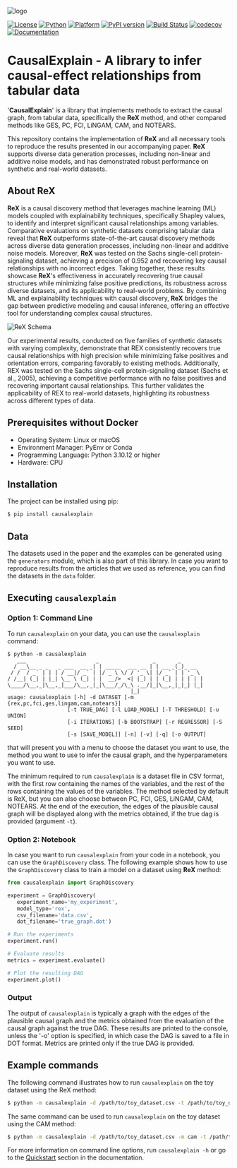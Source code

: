![logo](https://raw.githubusercontent.com/renero/causalgraph/main/docs/_static/logo-light.png)

[![License](https://img.shields.io/badge/License-MIT-green.svg)](https://opensource.org/licenses/MIT)
[![Python](https://img.shields.io/badge/Python-3.10%2B-blue.svg)](https://www.python.org/downloads/release/python-31012/)
[![Platform](https://img.shields.io/badge/Platform-Linux%20%7C%20macOS-lightgrey.svg)](#)
[![PyPI version](https://badge.fury.io/py/causalexplain.svg)](https://badge.fury.io/py/causalexplain)
[![Build Status](https://github.com/renero/causalgraph/actions/workflows/build.yaml/badge.svg)](https://github.com/renero/causalgraph/actions/workflows/build.yaml)
[![codecov](https://codecov.io/gh/renero/causalgraph/graph/badge.svg?token=HCV0IJDFLQ)](https://codecov.io/gh/renero/causalgraph)
[![Documentation](https://img.shields.io/badge/docs-GitHub%20Pages-blue.svg)](https://renero.github.io/causalgraph/)


# CausalExplain - A library to infer causal-effect relationships from tabular data

'**CausalExplain**' is a library that implements methods to extract the causal 
graph, from tabular data, specifically the **ReX** method, and other compared 
methods like GES, PC, FCI, LiNGAM, CAM, and NOTEARS.

This repository contains the implementation of **ReX** and all necessary tools 
to reproduce the results presented in our accompanying paper. **ReX** supports 
diverse data generation processes, including non-linear and additive noise 
models, and has demonstrated robust performance on synthetic and real-world 
datasets.

## About **ReX**

**ReX** is a causal discovery method that leverages machine learning (ML) models 
coupled with explainability techniques, specifically Shapley values, to 
identify and interpret significant causal relationships among variables. 
Comparative evaluations on synthetic datasets comprising tabular data reveal that 
**ReX** outperforms state-of-the-art causal discovery methods across diverse data 
generation processes, including non-linear and additive noise models. Moreover, 
**ReX** was tested on the Sachs single-cell protein-signaling dataset, achieving a 
precision of 0.952 and recovering key causal relationships with no incorrect 
edges. Taking together, these results showcase **ReX**'s effectiveness in 
accurately recovering true causal structures while minimizing false positive 
predictions, its robustness across diverse datasets, and its applicability to 
real-world problems. By combining ML and explainability techniques with causal 
discovery, **ReX** bridges the gap between predictive modeling and causal 
inference, offering an effective tool for understanding complex causal 
structures.

![ReX Schema](https://raw.githubusercontent.com/renero/causalgraph/main/docs/_static/REX.png)

Our experimental results, conducted on five families of synthetic datasets with 
varying complexity, demonstrate that REX consistently recovers true causal 
relationships with high precision while minimizing false positives and orientation
errors, comparing favorably to existing methods. Additionally, REX was tested on 
the Sachs single-cell protein-signaling dataset (Sachs et al., 2005), achieving 
a competitive performance with no false positives and recovering important causal 
relationships. This further validates the applicability of REX to real-world 
datasets, highlighting its robustness across different types of data.

## Prerequisites without Docker

- Operating System: Linux or macOS
- Environment Manager: PyEnv or Conda
- Programming Language: Python 3.10.12 or higher
- Hardware: CPU

## Installation

The project can be installed using pip:

```bash
$ pip install causalexplain
```

## Data

The datasets used in the paper and the examples can be generated using the 
`generators` module, which is also part of this library. In case you want to 
reproduce results from the articles that we used as reference, you can find 
the datasets in the `data` folder.

## Executing `causalexplain`

### Option 1: Command Line

To run `causalexplain` on your data, you can use the `causalexplain` command:

```
$ python -m causalexplain
   ___                      _                 _       _       
  / __\__ _ _   _ ___  __ _| | _____  ___ __ | | __ _(_)_ __  
 / /  / _` | | | / __|/ _` | |/ _ \ \/ / '_ \| |/ _` | | '_ \ 
/ /__| (_| | |_| \__ \ (_| | |  __/>  <| |_) | | (_| | | | | |
\____/\__,_|\__,_|___/\__,_|_|\___/_/\_\ .__/|_|\__,_|_|_| |_|
                                       |_|                                        
usage: causalexplain [-h] -d DATASET [-m {rex,pc,fci,ges,lingam,cam,notears}] 
                   [-t TRUE_DAG] [-l LOAD_MODEL] [-T THRESHOLD] [-u UNION] 
                   [-i ITERATIONS] [-b BOOTSTRAP] [-r REGRESSOR] [-S SEED] 
                   [-s [SAVE_MODEL]] [-n] [-v] [-q] [-o OUTPUT]
```

that will present you with a menu to choose the dataset you want to use, the 
method you want to use to infer the causal graph, and the hyperparameters you
want to use.

The minimum required to run `causalexplain` is a dataset file in CSV format,
with the first row containing the names of the variables, and the rest of
the rows containing the values of the variables. The method selected by default
is ReX, but you can also choose between PC, FCI, GES, LiNGAM, CAM, NOTEARS. 
At the end of the execution, the edges of the plausible causal graph will be 
displayed along with the metrics obtained, if the true dag is provided 
(argument `-t`).

### Option 2: Notebook

In case you want to run `causalexplain` from your code in a notebook, you can
use the `GraphDiscovery` class. The following example shows how to use 
the `GraphDiscovery` class to train a model on a dataset using **ReX** method:

```python
from causalexplain import GraphDiscovery

experiment = GraphDiscovery(
   experiment_name='my_experiment',
   model_type='rex',
   csv_filename='data.csv',
   dot_filename='true_graph.dot')

# Run the experiments
experiment.run()

# Evaluate results
metrics = experiment.evaluate()

# Plot the resulting DAG
experiment.plot()
```

### Output

The output of `causalexplain` is typically a graph with the edges of the 
plausible causal graph and the metrics obtained from the evaluation of the 
causal graph against the true DAG. These results are printed to the console, 
unless the '-o' option is specified, in which case the DAG is saved to a 
file in DOT format. Metrics are printed only if the true DAG is provided.

## Example commands

The following command illustrates how to run `causalexplain` on the toy dataset
using the ReX method:

```bash
$ python -m causalexplain -d /path/to/toy_dataset.csv -t /path/to/toy_dataset.dot
```

The same command can be used to run `causalexplain` on the toy dataset using the
CAM method:

```bash
$ python -m causalexplain -d /path/to/toy_dataset.csv -m cam -t /path/to/toy_dataset.dot
```

For more information on command line options, run `causalexplain -h` or go to 
the [Quickstart](https://renero.github.io/causalgraph/quickstart.html) 
section in the documentation.
